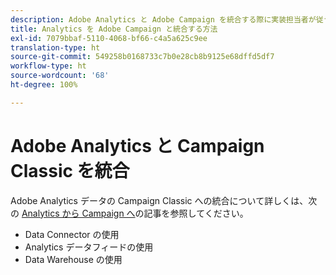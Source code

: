 ```yaml
---
description: Adobe Analytics と Adobe Campaign を統合する際に実装担当者が従う必要があるリファレンスアーキテクチャ、ガイドライン、設定手順、およびテストに関する情報を紹介します。
title: Analytics を Adobe Campaign と統合する方法
exl-id: 7079bbaf-5110-4068-bf66-c4a5a625c9ee
translation-type: ht
source-git-commit: 549258b0168733c7b0e28cb8b9125e68dffd5df7
workflow-type: ht
source-wordcount: '68'
ht-degree: 100%

---
```


# Adobe Analytics と Campaign Classic を統合

Adobe Analytics データの Campaign Classic への統合について詳しくは、次の [Analytics から Campaign へ](https://helpx.adobe.com/jp/marketing-cloud/how-to/analytics-ac.html)の記事を参照してください。

* Data Connector の使用
* Analytics データフィードの使用
* Data Warehouse の使用
